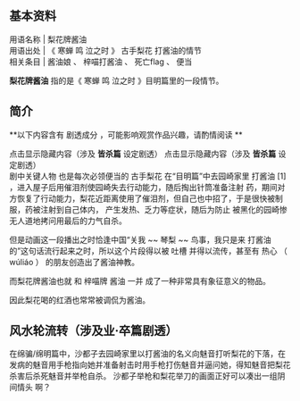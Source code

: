 **基本资料**  
---  
用语名称  |  梨花牌酱油   
用语出处  |  《  寒蝉  鸣  泣之时  》  古手梨花  打酱油的情节   
相关条目  |  酱油娘  、  梓喵打酱油  、  死亡flag  、  便当   
  
**梨花牌酱油** 指的是《  寒蝉  鸣  泣之时  》目明篇里的一段情节。

##  简介

**以下内容含有 剧透成分  ，可能影响观赏作品兴趣，请酌情阅读 **

点击显示隐藏内容（涉及 **皆杀篇** 设定剧透）  点击显示隐藏内容（涉及 **皆杀篇** 设定剧透）  
剧中关键人物  也是每次必领便当的  古手梨花  在“目明篇”中去园崎家里 打酱油  [1]  ，进入屋子后用催泪剂使园崎失去行动能力，随后掏出针筒准备注射
药，期间对方恢复了行动能力，梨花近距离使用了催泪剂，但自己也中招了，于是很快被制服，药被注射到自己体内， 产生发热、乏力等症状，随后为防止
被黑化的园崎惨无人道地拷问用最后的力气自杀。  

但是动画这一段播出之时恰逢中国“关我 ~~ 琴梨  ~~ 鸟事，我只是来  打酱油  的”这句话流行起来之时，所以这个片段得以被  吐槽
并得以流传，甚至有  热心  （  wúliáo  ）  的朋友创造出了酱油神教。  

而梨花牌酱油也就  和  梓喵牌  酱油  一并  成了一种非常具有象征意义的物品。  

因此梨花喝的红酒也常常被调侃为酱油。

风水轮流转（涉及业·卒篇剧透）  
---  
在绵骗/绵明篇中，沙都子去园崎家里以打酱油的名义向魅音打听梨花的下落，在发病的魅音用手枪指向她并准备射击时用手枪打伤魅音并逼问她，得知魅音把梨花杀害后杀死魅音并举枪自杀。
沙都子举枪和梨花举刀的画面正好可以凑出一组阴间情头  啊？  
  